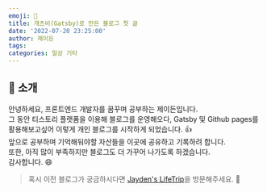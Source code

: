 ```yaml
---
emoji: 🔨
title: 개츠비(Gatsby)로 만든 블로그 첫 글
date: '2022-07-20 23:25:00'
author: 제이든
tags:
categories: 일상 기타
---
```


## 👋 소개

안녕하세요, 프론트엔드 개발자를 꿈꾸며 공부하는 제이든입니다. <br/>
그 동안 티스토리 플랫폼을 이용해 블로그를 운영해오다, Gatsby 및 Github pages를 활용해보고싶어 이렇게 개인 블로그를 시작하게 되었습니다. 👍 <br/>
앞으로 공부하며 기억해둬야할 자산들을 이곳에 공유하고 기록하려 합니다. <br/>
또한, 아직 많이 부족하지만 블로그도 더 가꾸어 나가도록 하겠습니다. <br />
감사합니다. 😄

> 혹시 이전 블로그가 궁금하시다면 [Jayden's LifeTrip](https://jayden1116.tistory.com/)을 방문해주세요. 👏

```toc

```
